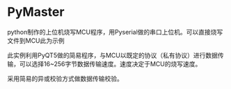 # PyMaster
python制作的上位机烧写MCU程序，用Pyserial做的串口上位机。可以直接烧写文件到MCU此为示例


此实例利用PyQT5做的简易程序，与MCU以既定的协议（私有协议）进行数据传输，可以选择16~256字节数据传输速度。速度决定于MCU的烧写速度。

采用简易的异或校验方式做数据传输校验。

